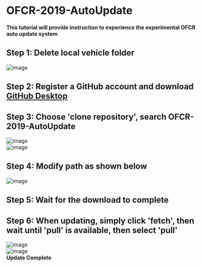 # OFCR-2019-AutoUpdate

**This tutorial will provide instruction to experience the experimental OFCR auto update system**  
## Step 1: Delete local vehicle folder  
![image](https://i.ibb.co/fC9vjSK/step1-1.png)  
## Step 2: Register a GitHub account and download [GitHub Desktop](https://desktop.github.com/)  
## Step 3: Choose 'clone repository', search OFCR-2019-AutoUpdate  
![image](https://i.ibb.co/tK8pP3v/TIM-20181225112125.png)  
![image](https://i.ibb.co/DDFQrQ5/TIM-20181225112206.png)  
## Step 4: Modify path as shown below  
![image](https://i.ibb.co/FDBWxNr/TIM-20181225112244.png)  
## Step 5: Wait for the download to complete  
## Step 6: When updating, simply click 'fetch', then wait until 'pull' is available, then select 'pull' 
![image](https://i.ibb.co/jvZkNXY/TIM-20181225112315.png)  
![image](https://i.ibb.co/M8N2QbK/TIM-20181225112327.png)  
**Update Complete** 
